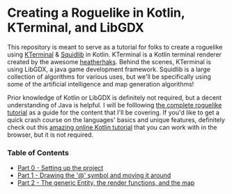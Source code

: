 # Creating a Roguelike in Kotlin, KTerminal, and LibGDX

This repository is meant to serve as a tutorial for folks to create a roguelike using [KTerminal](https://github.com/heatherhaks/kterminal) & [Squidlib](https://github.com/SquidPony/SquidLib) in Kotlin. KTerminal is a Kotlin terminal renderer created by the awesome [heatherhaks](https://github.com/heatherhaks). Behind the scenes, KTerminal is using LibGDX, a java game development framework. Squidlib is a large collection of algorithms for various uses, but we'll be specifically using some of the artificial intelligence and map generation algorithms!

Prior knowledge of Kotlin or LibGDX is definitely not required, but a decent understanding of Java is helpful. I will be folllowing [the complete roguelike tutorial](https://www.reddit.com/r/roguelikedev/comments/6h4z09/roguelikedev_does_the_complete_roguelike_tutorial/) as a guide for the content that I'll be covering.  If you'd like to get a quick crash course on the languages' basics and unique features, definitely check out this [amazing online Kotlin tutorial](https://try.kotlinlang.org/#/Kotlin%20Koans/Introduction/Hello,%20world!/Task.kt) that you can work with in the browser, but it is not required.

### Table of Contents
- [Part 0 - Setting up the project](tutorial/part0/part0.md)
- [Part 1 - Drawing the '@' symbol and moving it around](tutorial/part1/part1.md)
- [Part 2 - The generic Entity, the render functions, and the map](tutorial/part2/part2.md)
